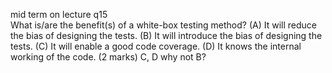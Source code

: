 mid term on lecture q15  
What is/are the benefit(s) of a white-box testing method?
(A) It will reduce the bias of designing the tests.
(B) It will introduce the bias of designing the tests.
(C) It will enable a good code coverage.
(D) It knows the internal working of the code.
(2 marks)
C, D
why not B?

